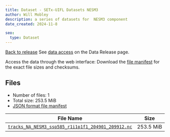 ```yaml
---
title: Dataset - SETx-UIFL Datasets NESM3
author: Will Mobley
description: a series of datasets for  NESM3 component
date_created: 2024-11-8

seo:
  type: Dataset
---
```


[Back to release](./index.html#datasets)
See [data access](./index.html#data-access) on the Data Release page.

Access the data through the  web interface: 
Download the [file manifest](./manifests/NESM3-manifest.json) for the exact file sizes and checksums.

## Files

- Number of files: 1
- Total size: 253.5 MiB
- [JSON format file manifest](./manifests/NESM3-manifest.json)

|                                                                                                 File Name                                                                                                 |   Size    |
| --------------------------------------------------------------------------------------------------------------------------------------------------------------------------------------------------------- | --------- |
| [`tracks_NA_NESM3_ssp585_r1i1p1f1_204901_209912.nc`](https://web.corral.tacc.utexas.edu/setxuifl/tropical_cyclones/downscaled_cmip6_tracks/ssp585/NESM3/tracks_NA_NESM3_ssp585_r1i1p1f1_204901_209912.nc) | 253.5 MiB |
